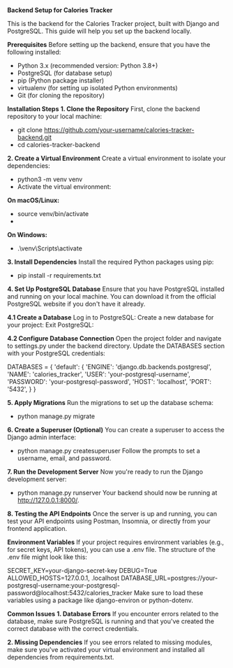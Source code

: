 **Backend Setup for Calories Tracker**

This is the backend for the Calories Tracker project, built with Django and PostgreSQL. This guide will help you set up the backend locally.

**Prerequisites**
Before setting up the backend, ensure that you have the following installed:

- Python 3.x (recommended version: Python 3.8+)
- PostgreSQL (for database setup)
- pip (Python package installer)
- virtualenv (for setting up isolated Python environments)
- Git (for cloning the repository)

**Installation Steps**
**1. Clone the Repository**
First, clone the backend repository to your local machine:

- git clone https://github.com/your-username/calories-tracker-backend.git
- cd calories-tracker-backend

**2. Create a Virtual Environment**
Create a virtual environment to isolate your dependencies:
- python3 -m venv venv
- Activate the virtual environment:

**On macOS/Linux:**
- source venv/bin/activate
- 
**On Windows:**
- .\venv\Scripts\activate

**3. Install Dependencies**
Install the required Python packages using pip:
- pip install -r requirements.txt

**4. Set Up PostgreSQL Database**
Ensure that you have PostgreSQL installed and running on your local machine. You can download it from the official PostgreSQL website if you don't have it already.

**4.1 Create a Database**
Log in to PostgreSQL:
Create a new database for your project:
Exit PostgreSQL:

**4.2 Configure Database Connection**
Open the project folder and navigate to settings.py under the backend directory. Update the DATABASES section with your PostgreSQL credentials:

DATABASES = {
    'default': {
        'ENGINE': 'django.db.backends.postgresql',
        'NAME': 'calories_tracker',
        'USER': 'your-postgresql-username',
        'PASSWORD': 'your-postgresql-password',
        'HOST': 'localhost',
        'PORT': '5432',
    }
}

**5. Apply Migrations**
Run the migrations to set up the database schema:
- python manage.py migrate

**6. Create a Superuser (Optional)**
You can create a superuser to access the Django admin interface:
- python manage.py createsuperuser
Follow the prompts to set a username, email, and password.

**7. Run the Development Server**
Now you're ready to run the Django development server:
- python manage.py runserver
Your backend should now be running at http://127.0.0.1:8000/.

**8. Testing the API Endpoints**
Once the server is up and running, you can test your API endpoints using Postman, Insomnia, or directly from your frontend application.

**Environment Variables**
If your project requires environment variables (e.g., for secret keys, API tokens), you can use a .env file. The structure of the .env file might look like this:

SECRET_KEY=your-django-secret-key
DEBUG=True
ALLOWED_HOSTS=127.0.0.1, .localhost
DATABASE_URL=postgres://your-postgresql-username:your-postgresql-password@localhost:5432/calories_tracker
Make sure to load these variables using a package like django-environ or python-dotenv.

**Common Issues**
**1. Database Errors**
If you encounter errors related to the database, make sure PostgreSQL is running and that you've created the correct database with the correct credentials.

**2. Missing Dependencies**
If you see errors related to missing modules, make sure you've activated your virtual environment and installed all dependencies from requirements.txt.
